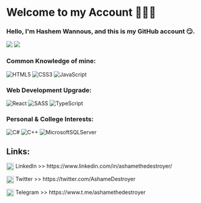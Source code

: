 # Welcome to my Account 🐱‍👤🔥
### Hello, I'm Hashem Wannous, and this is my GitHub account 😏.

<p>
  <img algin="center" src="https://github-readme-stats.vercel.app/api?username=ashamethedestroyer&show_icons=true&theme=chartreuse-dark&title_color=00D647&text_color=FFFFFF&icon_color=00D647&border_color=00D647&border_radius=10" />
  <img algin="center" src="https://github-readme-stats.vercel.app/api/top-langs/?username=ashamethedestroyer&show_icons=true&theme=chartreuse-dark&title_color=00D647&text_color=FFFFFF&icon_color=00D647&border_color=00D647&border_radius=10&layout=compact&icon_color=FFFFFF(https://github.com/anuraghazra/github-readme-stats)" />
</p>

### Common Knowledge of mine:
![HTML5](https://img.shields.io/badge/html5-%23E34F26.svg?style=for-the-badge&logo=html5&logoColor=white)
![CSS3](https://img.shields.io/badge/css3-%231572B6.svg?style=for-the-badge&logo=css3&logoColor=white)
![JavaScript](https://img.shields.io/badge/javascript-%23323330.svg?style=for-the-badge&logo=javascript&logoColor=%23F7DF1E)

### Web Development Upgrade:
![React](https://img.shields.io/badge/react-%2320232a.svg?style=for-the-badge&logo=react&logoColor=%2361DAFB)
![SASS](https://img.shields.io/badge/SASS-hotpink.svg?style=for-the-badge&logo=SASS&logoColor=white)
![TypeScript](https://img.shields.io/badge/typescript-%23007ACC.svg?style=for-the-badge&logo=typescript&logoColor=white)

### Personal & College Interests:
![C#](https://img.shields.io/badge/c%23-%23239120.svg?style=for-the-badge&logo=c-sharp&logoColor=white)
![C++](https://img.shields.io/badge/c++-%2300599C.svg?style=for-the-badge&logo=c%2B%2B&logoColor=white)
![MicrosoftSQLServer](https://img.shields.io/badge/Microsoft%20SQL%20Server-CC2927?style=for-the-badge&logo=microsoft%20sql%20server&logoColor=white)

## Links:
<p>
  <img width="20px" align="center" src="https://user-images.githubusercontent.com/109707345/230231152-26eb92a3-1f20-4410-9620-0de18bd0d236.png" />
  LinkedIn >> https://www.linkedin.com/in/ashamethedestroyer/
</p>
<p>
  <img width="20px" align="center" src="https://user-images.githubusercontent.com/109707345/230231075-dab7d3db-9431-4018-994b-b5be4e627fd2.png" />
  Twitter >> https://twitter.com/AshameDestroyer
</p>
<p>
  <img width="20px" align="center" src="https://user-images.githubusercontent.com/109707345/230231352-17271c14-0484-4481-9abd-a175511219a1.png" />
  Telegram >> https://www.t.me/ashamethedestroyer
</p>

